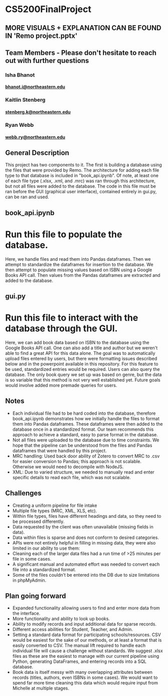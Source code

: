 # CS5200FinalProject

## MORE VISUALS + EXPLANATION CAN BE FOUND IN 'Remo project.pptx'

## Team Members - Please don't hesitate to reach out with further questions
### Isha Bhanot
#### bhanot.i@northeastern.edu
### Kaitlin Stenberg
#### stenberg.k@northeastern.edu
### Ryan Webb
#### webb.ry@northeastern.edu

## General Description
This project has two components to it. The first is building a database using the files that were provided by Remo. The architecture for adding each file type to that database is included in "book_api.ipynb". Of note, at least one of each file type (.xlsx, .xml, and .mrc) was ran through this architecture, but not all files were added to the database. The code in this file must be ran before the GUI (graphical user interface), contained entirely in gui.py, can be ran and used.

## book_api.ipynb
# Run this file to populate the database.
Here, we handle files and read them into Pandas dataframes. Then we attempt to standardize the dataframes for insertion to the database. We then attempt to populate missing values based on ISBN using a Google Books API call. Then values from the Pandas dataframes are extracted and added to the database.

## gui.py
# Run this file to interact with the database through the GUI. 
Here, we can add book data based on ISBN to the database using the Google Books API call. One can also add a title and author but we weren't able to find a great API for this data alone. The goal was to automatically upload files entered by users, but there were formatting issues described below and in the powerpoint available in this repository. For this feature to be used, standardized entries would be required. Users can also query the database. The only book query we set up was based on genre, but the data is so variable that this method is not very well established yet. Future goals would involve added more premade queries for users.

## Notes
- Each individual file had to be hard coded into the database, therefore book_api.ipynb demonstrates how we initially handle the files to format them into Pandas dataframes. These dataframes were then added to the database once in a standardized format. Our team recommends this approach to achieve a standard, easy to parse format in the database.
- Not all files were uploaded to the database due to time constraints. We hope that the pipeline can be understood from the files and Pandas dataframes that were handled by this project.
- MRC handling: Used back door ability of Zotero to convert MRC to .csv for easier conversion to Pandas; this approach is not scalable. Otherwise we would need to decompile with NodeJS.
- XML: Due to varied structure, we needed to manually read and enter specific details to read each file, which was not scalable.

## Challenges
- Creating a uniform pipeline for file intake
- Multiple file types (MRC, XML, XLS, etc).
- Within file types, files have different headings and data, so they need to be processed differently.
- Data requested by the client was often unavailable (missing fields in data).
- Data within files is sparse and does not conform to desired categories.
- APIs were not entirely helpful in filling in missing data, they were also limited in our ability to use them:
- Cleaning each of the larger data files had a run time of >25 minutes per file in some cases.
- A significant manual and automated effort was needed to convert each file into a standardized format.
- Some of the files couldn’t be entered into the DB due to size limitations in phpMyAdmin.

## Plan going forward
- Expanded functionality allowing users to find and enter more data from the interface.
- More functionality and ability to look up books.
- Ability to modify records and input additional data for sparse records.
- Different access abilities for Student, Teacher, and Admin.
- Setting a standard data format for participating schools/resources. CSV would be easiest for the sake of our methods, or at least a format that is easily converted to CSV. The manual lift required to handle each individual file will cause a challenge without standards. We suggest .xlsx files as these are the easiest to manage with our current pipeline using Python, generating DataFrames, and entering records into a SQL database.
- Book data is itself messy with many overlapping attributes between records (titles, authors, even ISBNs in some cases). We would want to spend far more time cleaning this data which would require input from Michelle at multiple stages.
